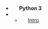 - **<span class="fab fa-python" style="margin:0px 10px"></span> Python 3**
- * [<span class="fab fa-python" style="margin:0px 10px"></span>    Intro](languages/python/)